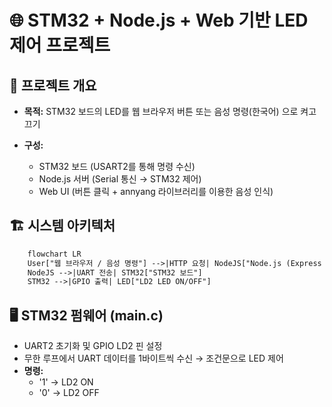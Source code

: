 # 🌐 STM32 + Node.js + Web 기반 LED 제어 프로젝트

## 📌 프로젝트 개요

- **목적:** STM32 보드의 LED를 웹 브라우저 버튼 또는 음성 명령(한국어) 으로 켜고 끄기

- **구성:**
  - STM32 보드 (USART2를 통해 명령 수신)
  - Node.js 서버 (Serial 통신 → STM32 제어)
  - Web UI (버튼 클릭 + annyang 라이브러리를 이용한 음성 인식)
 
## 🏗 시스템 아키텍처
```txt
    flowchart LR
    User["웹 브라우저 / 음성 명령"] -->|HTTP 요청| NodeJS["Node.js (Express 서버)"]
    NodeJS -->|UART 전송| STM32["STM32 보드"]
    STM32 -->|GPIO 출력| LED["LD2 LED ON/OFF"]
```

## 🖥 STM32 펌웨어 (main.c)

- UART2 초기화 및 GPIO LD2 핀 설정
- 무한 루프에서 UART 데이터를 1바이트씩 수신 → 조건문으로 LED 제어
- **명령:**
  - '1' → LD2 ON
  - '0' → LD2 OFF

